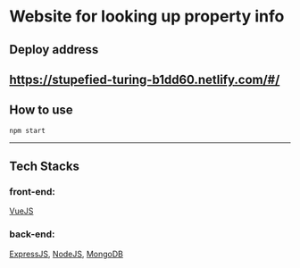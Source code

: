 # Website for looking up property info

## Deploy address
https://stupefied-turing-b1dd60.netlify.com/#/
---------------------------------
## How to use
```
npm start
```
---------------------------------
## Tech Stacks
### front-end:
[VueJS](https://vuejs.org/)
### back-end:
[ExpressJS](https://expressjs.com/), [NodeJS](https://nodejs.org/en/), [MongoDB](https://www.mongodb.com/)
